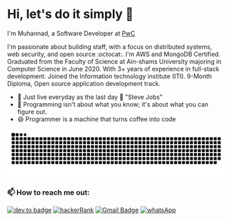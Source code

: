 # Hi, let's do it simply 👋

I'm Muhannad, a Software Developer at [PwC](https://pwc.com)

I'm passionate about building staff, with a focus on distributed systems, web security, and open source :octocat:. I'm AWS and MongoDB Certified. Graduated from the Faculty of Science at Ain-shams University majoring in Computer Science in June 2020. With 3+ years of experience in full-stack development. Joined the Information technology institute (ITI). 9-Month Diploma, Open source application development track.<br/>

- 🌟 Just live everyday as the last day 🙋 "Steve Jobs"
- 🤔 Programming isn't about what you know; it's about what you can figure out.
- 😄 Programmer is a machine that turns coffee into code

![snake gif](https://raw.githubusercontent.com/platane/snk/output/github-contribution-grid-snake.svg)

### 📫 How to reach me out: 
<!-- [<img align="left" alt="LinkedIn" src="https://img.shields.io/badge/-muhannad-02569B?style=flat&logo=linkedin" />](https://www.linkedin.com/in/muhannad-ibrahim) -->

<!-- [<img align="left" alt="LinkedIn" width="22px" src="https://cdn.jsdelivr.net/npm/simple-icons@3.13.0/icons/stackoverflow.svg" />](https://stackoverflow.com/users/17817280/muhannad-ibrahim) -->

<!-- [<img align="left" alt="LinkedIn" src="https://img.shields.io/badge/-HackerRank-02569B?style=flat&color=brightgreen&logo=hackerRank" />](https://www.hackerrank.com/eng_muhannad) -->

<!-- [<img align="left" alt="LinkedIn" src="https://img.shields.io/badge/-gmail-c14438?style=flat&logo=gmail" />](https://mail.google.com/mail/u/0/?to=muhannad.ibrahim2311@gmail.com&fs=1&tf=cm) -->

[![dev.to badge](https://img.shields.io/badge/LinkedIn-0177B5?style=flat&logo=linkedin)](https://www.linkedin.com/in/muhannad-ibrahim)
[![hackerRank](https://img.shields.io/badge/HackerRank-13273f?style=flat&logo=hackerRank)](https://www.hackerrank.com/eng_muhannad)
[![Gmail Badge](https://img.shields.io/badge/Gmail-c14438?style=flat-square&logo=Gmail&logoColor=white)](https://mail.google.com/mail/u/0/?to=muhannad.ibrahim2311@gmail.com&fs=1&tf=cm)
[![whatsApp](https://img.shields.io/badge/WhatsApp-389111?style=flat&logo=whatsapp&logoColor=white)](https://www.hackerrank.com/eng_muhannad)

<!-- mailto:muhannad.ibrahim2311@gmail.com -->
